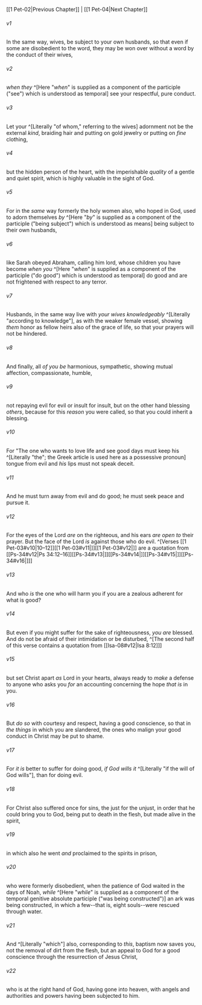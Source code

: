 ﻿---
aliases:
  - 1 Peter 3
---

[[1 Pet-02|Previous Chapter]] | [[1 Pet-04|Next Chapter]]

###### v1
In the same way, wives, be subject to your own husbands, so that even if some are disobedient to the word, they may be won over without a word by the conduct of their wives,

###### v2
_when they_ ^[Here "_when_" is supplied as a component of the participle ("see") which is understood as temporal] see your respectful, pure conduct.

###### v3
Let your ^[Literally "of whom," referring to the wives] adornment not be the external _kind_, braiding hair and putting on gold jewelry or putting on _fine_ clothing,

###### v4
but the hidden person of the heart, with the imperishable _quality_ of a gentle and quiet spirit, which is highly valuable in the sight of God.

###### v5
For in the _same_ way formerly the holy women also, who hoped in God, used to adorn themselves _by_ ^[Here "_by_" is supplied as a component of the participle ("being subject") which is understood as means] being subject to their own husbands,

###### v6
like Sarah obeyed Abraham, calling him lord, whose children you have become _when you_ ^[Here "_when_" is supplied as a component of the participle ("do good") which is understood as temporal] do good and are not frightened with respect to any terror.

###### v7
Husbands, in the same way live with _your wives_ _knowledgeably_ ^[Literally "according to knowledge"], as with the weaker female vessel, showing _them_ honor as fellow heirs also of the grace of life, so that your prayers will not be hindered.

###### v8
And finally, all _of you be_ harmonious, sympathetic, showing mutual affection, compassionate, humble,

###### v9
not repaying evil for evil or insult for insult, but on the other hand blessing _others_, because for this _reason_ you were called, so that you could inherit a blessing.

###### v10
For
"The one who wants to love life
and see good days
must keep his ^[Literally "the"; the Greek article is used here as a possessive pronoun] tongue from evil
and _his_ lips must not speak deceit.

###### v11
And he must turn away from evil and do good;
he must seek peace and pursue it.

###### v12
For the eyes of the Lord _are_ on the righteous,
and his ears _are open to_ their prayer.
But the face of the Lord _is_ against those who do evil. ^[Verses [[1 Pet-03#v10|10–12]][[1 Pet-03#v11|]][[1 Pet-03#v12|]] are a quotation from [[Ps-34#v12|Ps 34:12–16]][[Ps-34#v13|]][[Ps-34#v14|]][[Ps-34#v15|]][[Ps-34#v16|]]]

###### v13
And who _is_ the one who will harm you if you are a zealous adherent for what is good?

###### v14
But even if you might suffer for the sake of righteousness, _you are_ blessed. And do not be afraid of their intimidation or be disturbed, ^[The second half of this verse contains a quotation from [[Isa-08#v12|Isa 8:12]]]

###### v15
but set Christ apart _as_ Lord in your hearts, always ready to _make_ a defense to anyone who asks you _for_ an accounting concerning the hope _that is_ in you.

###### v16
But _do so_ with courtesy and respect, having a good conscience, so that in _the things_ in which you are slandered, the ones who malign your good conduct in Christ may be put to shame.

###### v17
For _it is_ better to suffer for doing good, _if God wills it_ ^[Literally "if the will of God wills"], than for doing evil.

###### v18
For Christ also suffered once for sins,
the just for the unjust,
in order that he could bring you to God,
being put to death in the flesh,
but made alive in the spirit,

###### v19
in which also he went _and_ proclaimed to the spirits in prison,

###### v20
who were formerly disobedient, when the patience of God waited in the days of Noah, _while_ ^[Here "_while_" is supplied as a component of the temporal genitive absolute participle ("was being constructed")] an ark was being constructed, in which a few--that is, eight souls--were rescued through water.

###### v21
And ^[Literally "which"] also, corresponding to _this_, baptism now saves you, not the removal of dirt from the flesh, but an appeal to God for a good conscience through the resurrection of Jesus Christ,

###### v22
who is at the right hand of God, having gone into heaven, with angels and authorities and powers having been subjected to him.